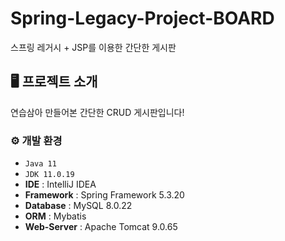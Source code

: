 # Spring-Legacy-Project-BOARD
스프링 레거시 + JSP를 이용한 간단한 게시판


## 🖥️ 프로젝트 소개
연습삼아 만들어본 간단한 CRUD 게시판입니다!
<br>

### ⚙️ 개발 환경
- `Java 11`
- `JDK 11.0.19`
- **IDE** : IntelliJ IDEA
- **Framework** : Spring Framework 5.3.20
- **Database** : MySQL 8.0.22
- **ORM** : Mybatis
- **Web-Server** : Apache Tomcat 9.0.65
